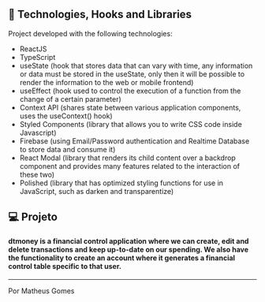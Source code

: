 ## 🚀 Technologies, Hooks and Libraries

Project developed with the following technologies:

- ReactJS
- TypeScript
- useState (hook that stores data that can vary with time, any information or data must be stored in the useState, only then it will be possible to render the information to the web or mobile frontend)
- useEffect (hook used to control the execution of a function from the change of a certain parameter)
- Context API (shares state between various application components, uses the useContext() hook)
- Styled Components (library that allows you to write CSS code inside Javascript)
- Firebase (using Email/Password authentication and Realtime Database to store data and consume it)
- React Modal (library that renders its child content over a backdrop component and provides many features related to the interaction of these two)
- Polished (library that has optimized styling functions for use in JavaScript, such as darken and transparentize)

## 💻 Projeto

#### dtmoney is a financial control application where we can create, edit and delete transactions and keep up-to-date on our spending. We also have the functionality to create an account where it generates a financial control table specific to that user.
---

Por Matheus Gomes
